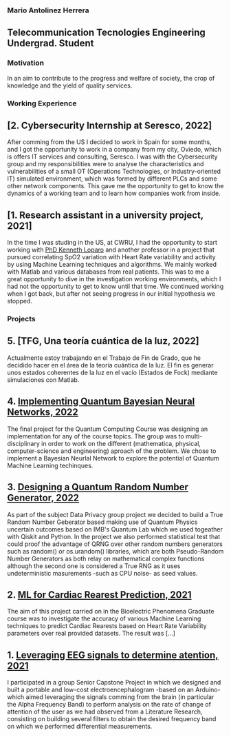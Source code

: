 ### Mario Antolinez Herrera
## Telecommunication Tecnologies Engineering Undergrad. Student

### Motivation
In an aim to contribute to the progress and welfare of society, the crop of knowledge and the yield of quality services.  

### Working Experience
## [2. Cybersecurity Internship at Seresco, 2022]
After comming from the US I decided to work in Spain for some months, and I got the opportunity to work in a company from my city, Oviedo, which is offers IT services and consulting, Seresco. I was with the Cybersecurity group and my responsibilities were to analyse the characteristics and  vulnerabilities of a small OT (Operations Technologies, or Industry-oriented IT) simulated environment, which was formed by different PLCs and some other network components. This gave me the opportunity to get to know the dynamics of a working team and to learn how companies work from inside. 

## [1. Research assistant in a university project, 2021]
In the time I was studing in the US, at CWRU, I had the opportunity to start working with [PhD Kenneth Loparo](https://en.wikipedia.org/wiki/Kenneth_A._Loparo) and another professor in a project that pursued correlating SpO2 variation with Heart Rate variability and activity by using Machine Learning techniques and algorithms. We mainly worked with Matlab and various databases from real patients. This was to me a great opportunity to dive in the investigation working environments, which I had not the opportunity to get to know until that time. We continued working when I got back, but after not seeing progress in our initial hypothesis we stopped. 


### Projects
## 5. [TFG, Una teoría cuántica de la luz, 2022]
Actualmente estoy trabajando en el Trabajo de Fin de Grado, que he decidido hacer en el área de la teoría cuántica de la luz. El fin es generar unos estados coherentes de la luz en el vacío (Estados de Fock) mediante simulaciones con Matlab.

## 4. [Implementing Quantum Bayesian Neural Networks, 2022](https://github.com/marioantolinezh/)
The final project for the Quantum Computing Course was designing an implementation for any of the course topics. The group was to multi-disciplinary in order to work on the different (mathematica, physical, computer-science and engineering) aproach of the problem. We chose to implement a Bayesian Neurlal Network to explore the potential of Quantum Machine Learning techinques.

## 3. [Designing a Quantum Random Number Generator, 2022](https://github.com/marioantolinezh/QRNG)
As part of the subject Data Privacy group project we decided to build a True Random Number Geberator based making use of Quantum Physics uncertain outcomes based on IMB's Quantum Lab which we used togeather with Qiskit and Python. In the project we also performed statistical test that could proof the advantage of QRNG over other random numbers generators such as random() or os.urandom() libraries, which are both Pseudo-Random Number Generators as both relay on mathematical complex functions although the second one is considered a True RNG as it uses undeterministic masurements -such as CPU noise- as seed values. 

## 2. [ML for Cardiac Rearest Prediction, 2021](https://github.com/marioantolinezh/Cardiac-Rearrests-Prediction-Using-HRV-and-ML-Algorithms)
The aim of this project carried on in the Bioelectric Phenomena Graduate course was to investigate the accuracy of various Machine Learning techniques to predict Cardiac Rearests based on Heart Rate Variability parameters over real provided datasets. 
The result was [...]

## 1. [Leveraging EEG signals to determine atention, 2021](https://github.com/marioantolinezh/leveragin-EEG-signals-to-determine-atention)
I participated in a group Senior Capstone Project in which we designed and built a portable and low-cost electroencephalogram -based on an Arduino- which aimed leveraging the signals comming from the brain (in particular the Alpha Frequency Band) to perform analysis on the rate of change of attention of the user as we had observed from a Literature Research, consisting on building several filters to obtain the desired frequency band on which we performed differential measurements. 

